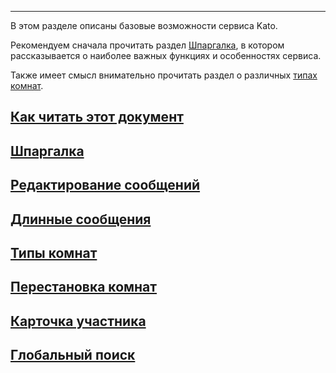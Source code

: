***

В этом разделе описаны базовые возможности сервиса Kato. 

Рекомендуем сначала прочитать раздел [Шпаргалка](/articles/ru/general/cheatsheet), в котором рассказывается о наиболее важных функциях и особенностях сервиса.

Также имеет смысл внимательно прочитать раздел о различных [типах комнат](/articles/ru/general/room-types).

## [Как читать этот документ](/articles/ru/general/notation)
## [Шпаргалка](/articles/ru/general/cheatsheet)
## [Редактирование сообщений](/articles/ru/general/editing-messages)
## [Длинные сообщения](/articles/ru/general/long-messages)
## [Типы комнат](/articles/ru/general/room-types)
## [Перестановка комнат](/articles/ru/general/room-drag-n-drop)
## [Карточка участника](/articles/ru/general/profile-cards)
## [Глобальный поиск](/articles/ru/general/global-search)
